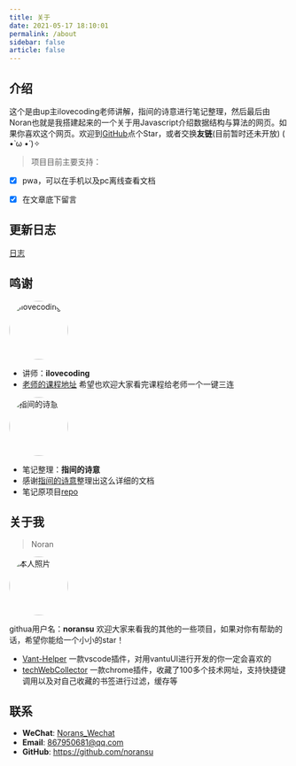 ```yaml
---
title: 关于
date: 2021-05-17 18:10:01
permalink: /about
sidebar: false
article: false
---
```


## 介绍
这个是由up主ilovecoding老师讲解，指间的诗意进行笔记整理，然后最后由Noran也就是我搭建起来的一个关于用Javascript介绍数据结构与算法的网页。如果你喜欢这个网页。欢迎到[GitHub](https://github.com/noransu/javascript-DSAA)点个Star，或者交换**友链**(目前暂时还未开放) ( •̀ ω •́ )✧ 

> 项目目前主要支持：
- [x] pwa，可以在手机以及pc离线查看文档
- [x] 在文章底下留言


## 更新日志
[日志](https://github.com/noransu/javascript-DSAA/commits/master)

## 鸣谢

<img src='https://cdn.jsdelivr.net/gh/noransu/images-myown@master/noransImage/ilovecoding.pkunbopnmow.jpeg' alt='ilovecoding' style="width:106px;border-radius:50%;">

- 讲师：**ilovecoding**
- [老师的课程地址](https://www.bilibili.com/video/BV1x7411L7Q7) 希望也欢迎大家看完课程给老师一个一键三连

<img src='https://cdn.jsdelivr.net/gh/noransu/images-myown@master/noransImage/Xpoet.5fw0aanch7g0.jpeg' alt='指间的诗意' style="width:106px;border-radius:50%;">

- 笔记整理：**指间的诗意**
- 感谢[指间的诗意](https://github.com/XPoet)整理出这么详细的文档
- 笔记原项目[repo](https://github.com/XPoet/js-data-structures-and-algorithms)


## 关于我

> Noran

<img src='https://cdn.jsdelivr.net/gh/noransu/images-myown@master/noransImage/cat.5v4f4tghagk.jpeg' alt='本人照片' style="width:106px;border-radius:50%;">

githua用户名：**noransu**
欢迎大家来看我的其他的一些项目，如果对你有帮助的话，希望你能给一个小小的star！
- [Vant-Helper](https://github.com/noransu/vant-helper) 一款vscode插件，对用vantuUI进行开发的你一定会喜欢的
- [techWebCollector](https://github.com/noransu/techWebCollector) 一款chrome插件，收藏了100多个技术网址，支持快捷键调用以及对自己收藏的书签进行过滤，缓存等

## 联系

- **WeChat**: <a href="javascript:;">Norans_Wechat</a>
- **Email**:  <a href="mailto:867950681@qq.com">867950681@qq.com</a>
- **GitHub**: <https://github.com/noransu>
